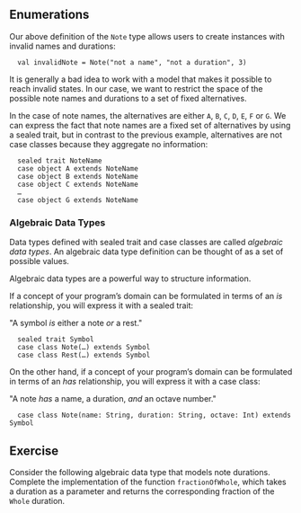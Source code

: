 
## Enumerations

Our above definition of the `Note` type allows users to create instances
with invalid names and durations:

      val invalidNote = Note("not a name", "not a duration", 3)

It is generally a bad idea to work with a model that makes it possible
to reach invalid states. In our case, we want to restrict the space
of the possible note names and durations to a set of fixed alternatives.

In the case of note names, the alternatives are either `A`, `B`, `C`,
`D`, `E`, `F` or `G`. We can express the fact that note names are
a fixed set of alternatives by using a sealed trait, but in contrast to
the previous example, alternatives are not case classes because they
aggregate no information:

      sealed trait NoteName
      case object A extends NoteName
      case object B extends NoteName
      case object C extends NoteName
      …
      case object G extends NoteName

### Algebraic Data Types

Data types defined with sealed trait and case classes are called
*algebraic data types*. An algebraic data type definition can
be thought of as a set of possible values.

Algebraic data types are a powerful way to structure information.

If a concept of your program’s domain can be formulated in terms of
an *is* relationship, you will express it with a sealed trait:

"A symbol *is* either a note *or* a rest."

      sealed trait Symbol
      case class Note(…) extends Symbol
      case class Rest(…) extends Symbol

On the other hand, if a concept of your program’s domain can be
formulated in terms of an *has* relationship, you will express it
with a case class:

"A note *has* a name, a duration, *and* an octave number."

      case class Note(name: String, duration: String, octave: Int) extends Symbol

## Exercise

Consider the following algebraic data type that models note durations.
Complete the implementation of the function `fractionOfWhole`, which
takes a duration as a parameter and returns the corresponding fraction
of the `Whole` duration.
